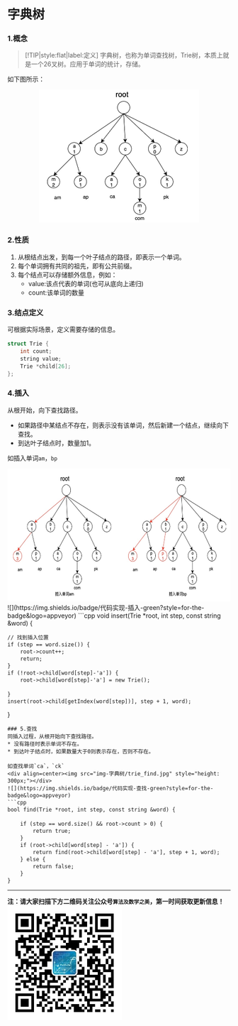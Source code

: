 # 字典树

### 1.概念
> [!TIP|style:flat|label:定义]
字典树，也称为单词查找树，Trie树，本质上就是一个26叉树。应用于单词的统计，存储。  

如下图所示：
<div align=center><img src="img-字典树/trie.jpg" style="height: 300px;"></div>

### 2.性质
1. 从根结点出发，到每一个叶子结点的路径，即表示一个单词。
2. 每个单词拥有共同的祖先，即有公共前缀。
3. 每个结点可以存储额外信息，例如：
    * value:该点代表的单词(也可从底向上递归)
    * count:该单词的数量

### 3.结点定义
可根据实际场景，定义需要存储的信息。
```cpp
struct Trie {
    int count;
    string value;
    Trie *child[26];
};
```
### 4.插入
从根开始，向下查找路径。
* 如果路径中某结点不存在，则表示没有该单词，然后新建一个结点，继续向下查找。
* 到达叶子结点时，数量加1。

如插入单词`am`，`bp`
<div align=center><img src="img-字典树/trie_insert.jpg" style="height: 300px;"></div>
![](https://img.shields.io/badge/代码实现-插入-green?style=for-the-badge&logo=appveyor)
```cpp
void insert(Trie *root, int step, const string &word) {

    // 找到插入位置
    if (step == word.size()) {
        root->count++;
        return;
    }
    if (!root->child[word[step]-'a']) {
        root->child[word[step]-'a'] = new Trie();

    }
    insert(root->child[getIndex(word[step])], step + 1, word);
}
```
### 5.查找
同插入过程，从根开始向下查找路径。
* 没有路径时表示单词不存在。
* 到达叶子结点时，如果数量大于0则表示存在，否则不存在。

如查找单词`ca`，`ck`
<div align=center><img src="img-字典树/trie_find.jpg" style="height: 300px;"></div>
![](https://img.shields.io/badge/代码实现-查找-green?style=for-the-badge&logo=appveyor)
```cpp
bool find(Trie *root, int step, const string &word) {

    if (step == word.size() && root->count > 0) {
        return true;
    }
    if (root->child[word[step] - 'a']) {
        return find(root->child[word[step] - 'a'], step + 1, word);
    } else {
        return false;
    }
}
```

---
**注：请大家扫描下方二维码关注公众号`算法及数学之美`，第一时间获取更新信息！**  
![](../qrcode.jpg)

